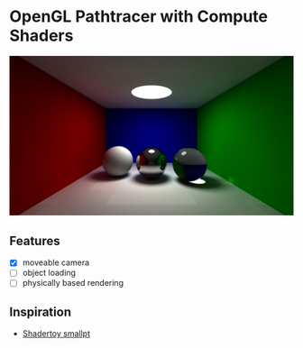 # OpenGL Pathtracer with Compute Shaders

![](renders/render_1920x1080_1700684449_23336.png)

## Features

- [x] moveable camera
- [ ] object loading
- [ ] physically based rendering

## Inspiration

- [Shadertoy smallpt](https://www.shadertoy.com/view/4sfGDB)

